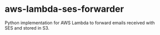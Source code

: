 # aws-lambda-ses-forwarder
Python implementation for AWS Lambda to forward emails received with SES and stored in S3.
